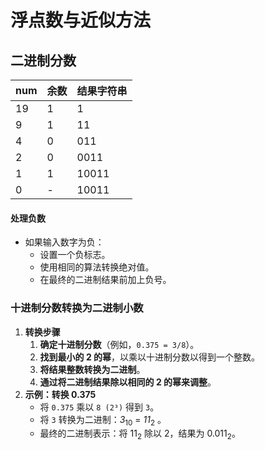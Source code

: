 # 浮点数与近似方法
## 二进制分数
| num | 余数 | 结果字符串 |
|-----|------|------------|
| 19  | 1    | 1          |
| 9   | 1    | 11         |
| 4   | 0    | 011        |
| 2   | 0    | 0011       |
| 1   | 1    | 10011      |
| 0   | -    | 10011      |
#### 处理负数
- 如果输入数字为负：
    - 设置一个负标志。
    - 使用相同的算法转换绝对值。
    - 在最终的二进制结果前加上负号。
### 十进制分数转换为二进制小数
1. **转换步骤**
   1. **确定十进制分数**（例如，`0.375 = 3/8`）。
   2. **找到最小的 2 的幂**，以乘以十进制分数以得到一个整数。
   3. **将结果整数转换为二进制**。
   4. **通过将二进制结果除以相同的 2 的幂来调整**。
2. **示例：转换 0.375**
   - 将 `0.375` 乘以 `8 (2³)` 得到 `3`。
   - 将 `3` 转换为二进制：*3*<sub>10</sub> = *11*<sub>2</sub> 。
   - 最终的二进制表示：将 11$_2$ 除以 2，结果为 0.011$_2$。
